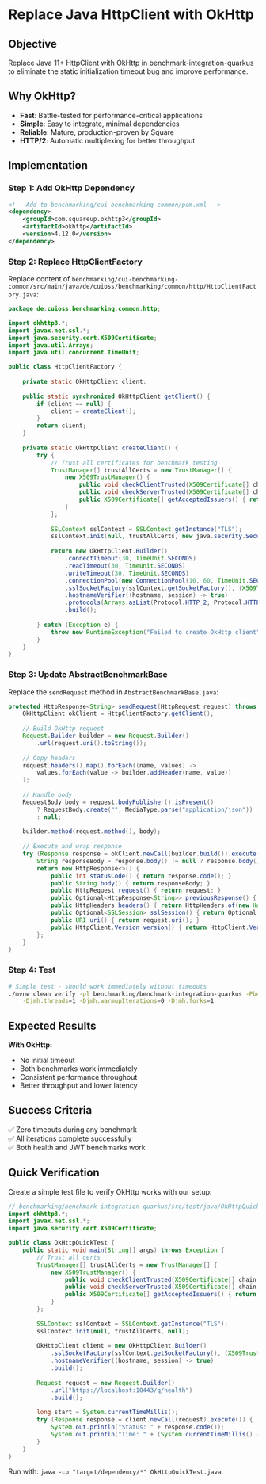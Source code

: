# Replace Java HttpClient with OkHttp

## Objective

Replace Java 11+ HttpClient with OkHttp in benchmark-integration-quarkus to eliminate the static initialization timeout bug and improve performance.

## Why OkHttp?

- **Fast**: Battle-tested for performance-critical applications
- **Simple**: Easy to integrate, minimal dependencies
- **Reliable**: Mature, production-proven by Square
- **HTTP/2**: Automatic multiplexing for better throughput

## Implementation

### Step 1: Add OkHttp Dependency

```xml
<!-- Add to benchmarking/cui-benchmarking-common/pom.xml -->
<dependency>
    <groupId>com.squareup.okhttp3</groupId>
    <artifactId>okhttp</artifactId>
    <version>4.12.0</version>
</dependency>
```

### Step 2: Replace HttpClientFactory

Replace content of `benchmarking/cui-benchmarking-common/src/main/java/de/cuioss/benchmarking/common/http/HttpClientFactory.java`:

```java
package de.cuioss.benchmarking.common.http;

import okhttp3.*;
import javax.net.ssl.*;
import java.security.cert.X509Certificate;
import java.util.Arrays;
import java.util.concurrent.TimeUnit;

public class HttpClientFactory {
    
    private static OkHttpClient client;
    
    public static synchronized OkHttpClient getClient() {
        if (client == null) {
            client = createClient();
        }
        return client;
    }
    
    private static OkHttpClient createClient() {
        try {
            // Trust all certificates for benchmark testing
            TrustManager[] trustAllCerts = new TrustManager[] {
                new X509TrustManager() {
                    public void checkClientTrusted(X509Certificate[] chain, String authType) {}
                    public void checkServerTrusted(X509Certificate[] chain, String authType) {}
                    public X509Certificate[] getAcceptedIssuers() { return new X509Certificate[0]; }
                }
            };
            
            SSLContext sslContext = SSLContext.getInstance("TLS");
            sslContext.init(null, trustAllCerts, new java.security.SecureRandom());
            
            return new OkHttpClient.Builder()
                .connectTimeout(30, TimeUnit.SECONDS)
                .readTimeout(30, TimeUnit.SECONDS)
                .writeTimeout(30, TimeUnit.SECONDS)
                .connectionPool(new ConnectionPool(10, 60, TimeUnit.SECONDS))
                .sslSocketFactory(sslContext.getSocketFactory(), (X509TrustManager) trustAllCerts[0])
                .hostnameVerifier((hostname, session) -> true)
                .protocols(Arrays.asList(Protocol.HTTP_2, Protocol.HTTP_1_1))
                .build();
                
        } catch (Exception e) {
            throw new RuntimeException("Failed to create OkHttp client", e);
        }
    }
}
```

### Step 3: Update AbstractBenchmarkBase

Replace the `sendRequest` method in `AbstractBenchmarkBase.java`:

```java
protected HttpResponse<String> sendRequest(HttpRequest request) throws IOException {
    OkHttpClient okClient = HttpClientFactory.getClient();
    
    // Build OkHttp request
    Request.Builder builder = new Request.Builder()
        .url(request.uri().toString());
    
    // Copy headers
    request.headers().map().forEach((name, values) -> 
        values.forEach(value -> builder.addHeader(name, value))
    );
    
    // Handle body
    RequestBody body = request.bodyPublisher().isPresent() 
        ? RequestBody.create("", MediaType.parse("application/json"))
        : null;
    
    builder.method(request.method(), body);
    
    // Execute and wrap response
    try (Response response = okClient.newCall(builder.build()).execute()) {
        String responseBody = response.body() != null ? response.body().string() : "";
        return new HttpResponse<>() {
            public int statusCode() { return response.code(); }
            public String body() { return responseBody; }
            public HttpRequest request() { return request; }
            public Optional<HttpResponse<String>> previousResponse() { return Optional.empty(); }
            public HttpHeaders headers() { return HttpHeaders.of(new HashMap<>(), (a, b) -> true); }
            public Optional<SSLSession> sslSession() { return Optional.empty(); }
            public URI uri() { return request.uri(); }
            public HttpClient.Version version() { return HttpClient.Version.HTTP_2; }
        };
    }
}
```

### Step 4: Test

```bash
# Simple test - should work immediately without timeouts
./mvnw clean verify -pl benchmarking/benchmark-integration-quarkus -Pbenchmark \
    -Djmh.threads=1 -Djmh.warmupIterations=0 -Djmh.forks=1
```

## Expected Results

**With OkHttp:**
- No initial timeout
- Both benchmarks work immediately
- Consistent performance throughout
- Better throughput and lower latency

## Success Criteria

✅ Zero timeouts during any benchmark  
✅ All iterations complete successfully  
✅ Both health and JWT benchmarks work

## Quick Verification

Create a simple test file to verify OkHttp works with our setup:

```java
// benchmarking/benchmark-integration-quarkus/src/test/java/OkHttpQuickTest.java
import okhttp3.*;
import javax.net.ssl.*;
import java.security.cert.X509Certificate;

public class OkHttpQuickTest {
    public static void main(String[] args) throws Exception {
        // Trust all certs
        TrustManager[] trustAllCerts = new TrustManager[] {
            new X509TrustManager() {
                public void checkClientTrusted(X509Certificate[] chain, String authType) {}
                public void checkServerTrusted(X509Certificate[] chain, String authType) {}
                public X509Certificate[] getAcceptedIssuers() { return new X509Certificate[0]; }
            }
        };
        
        SSLContext sslContext = SSLContext.getInstance("TLS");
        sslContext.init(null, trustAllCerts, null);
        
        OkHttpClient client = new OkHttpClient.Builder()
            .sslSocketFactory(sslContext.getSocketFactory(), (X509TrustManager) trustAllCerts[0])
            .hostnameVerifier((hostname, session) -> true)
            .build();
            
        Request request = new Request.Builder()
            .url("https://localhost:10443/q/health")
            .build();
            
        long start = System.currentTimeMillis();
        try (Response response = client.newCall(request).execute()) {
            System.out.println("Status: " + response.code());
            System.out.println("Time: " + (System.currentTimeMillis() - start) + "ms");
        }
    }
}
```

Run with: `java -cp "target/dependency/*" OkHttpQuickTest.java`